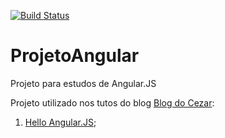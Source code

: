 [![Build Status](https://travis-ci.org/cezarcruz/ProjetoAngular.svg?branch=master)](https://travis-ci.org/cezarcruz/ProjetoAngular)

ProjetoAngular
==============

Projeto para estudos de Angular.JS

Projeto utilizado nos tutos do blog [Blog do Cezar](https://cezarcruz.com.br):

1. [Hello Angular.JS](https://cezarcruz.com.br/2014/12/hello-angular-js/);
